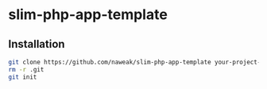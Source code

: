 # slim-php-app-template

## Installation

```bash
git clone https://github.com/naweak/slim-php-app-template your-project-name
rm -r .git
git init
```

